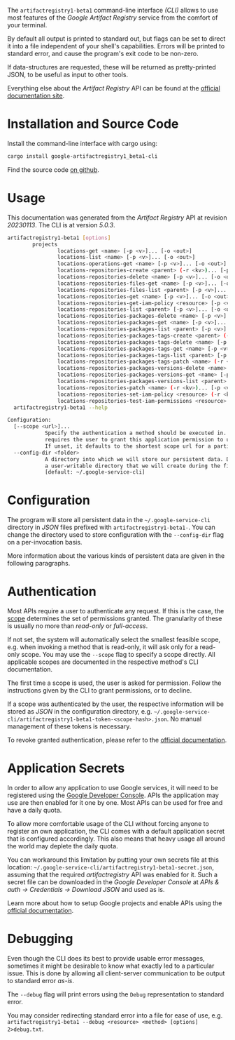 <!---
DO NOT EDIT !
This file was generated automatically from 'src/generator/templates/cli/README.md.mako'
DO NOT EDIT !
-->
The `artifactregistry1-beta1` command-line interface *(CLI)* allows to use most features of the *Google Artifact Registry* service from the comfort of your terminal.

By default all output is printed to standard out, but flags can be set to direct it into a file independent of your shell's
capabilities. Errors will be printed to standard error, and cause the program's exit code to be non-zero.

If data-structures are requested, these will be returned as pretty-printed JSON, to be useful as input to other tools.

Everything else about the *Artifact Registry* API can be found at the
[official documentation site](https://cloud.google.com/artifacts/docs/).

# Installation and Source Code

Install the command-line interface with cargo using:

```bash
cargo install google-artifactregistry1_beta1-cli
```

Find the source code [on github](https://github.com/Byron/google-apis-rs/tree/main/gen/artifactregistry1_beta1-cli).

# Usage

This documentation was generated from the *Artifact Registry* API at revision *20230113*. The CLI is at version *5.0.3*.

```bash
artifactregistry1-beta1 [options]
        projects
                locations-get <name> [-p <v>]... [-o <out>]
                locations-list <name> [-p <v>]... [-o <out>]
                locations-operations-get <name> [-p <v>]... [-o <out>]
                locations-repositories-create <parent> (-r <kv>)... [-p <v>]... [-o <out>]
                locations-repositories-delete <name> [-p <v>]... [-o <out>]
                locations-repositories-files-get <name> [-p <v>]... [-o <out>]
                locations-repositories-files-list <parent> [-p <v>]... [-o <out>]
                locations-repositories-get <name> [-p <v>]... [-o <out>]
                locations-repositories-get-iam-policy <resource> [-p <v>]... [-o <out>]
                locations-repositories-list <parent> [-p <v>]... [-o <out>]
                locations-repositories-packages-delete <name> [-p <v>]... [-o <out>]
                locations-repositories-packages-get <name> [-p <v>]... [-o <out>]
                locations-repositories-packages-list <parent> [-p <v>]... [-o <out>]
                locations-repositories-packages-tags-create <parent> (-r <kv>)... [-p <v>]... [-o <out>]
                locations-repositories-packages-tags-delete <name> [-p <v>]... [-o <out>]
                locations-repositories-packages-tags-get <name> [-p <v>]... [-o <out>]
                locations-repositories-packages-tags-list <parent> [-p <v>]... [-o <out>]
                locations-repositories-packages-tags-patch <name> (-r <kv>)... [-p <v>]... [-o <out>]
                locations-repositories-packages-versions-delete <name> [-p <v>]... [-o <out>]
                locations-repositories-packages-versions-get <name> [-p <v>]... [-o <out>]
                locations-repositories-packages-versions-list <parent> [-p <v>]... [-o <out>]
                locations-repositories-patch <name> (-r <kv>)... [-p <v>]... [-o <out>]
                locations-repositories-set-iam-policy <resource> (-r <kv>)... [-p <v>]... [-o <out>]
                locations-repositories-test-iam-permissions <resource> (-r <kv>)... [-p <v>]... [-o <out>]
  artifactregistry1-beta1 --help

Configuration:
  [--scope <url>]...
            Specify the authentication a method should be executed in. Each scope
            requires the user to grant this application permission to use it.
            If unset, it defaults to the shortest scope url for a particular method.
  --config-dir <folder>
            A directory into which we will store our persistent data. Defaults to
            a user-writable directory that we will create during the first invocation.
            [default: ~/.google-service-cli]

```

# Configuration

The program will store all persistent data in the `~/.google-service-cli` directory in *JSON* files prefixed with `artifactregistry1-beta1-`.  You can change the directory used to store configuration with the `--config-dir` flag on a per-invocation basis.

More information about the various kinds of persistent data are given in the following paragraphs.

# Authentication

Most APIs require a user to authenticate any request. If this is the case, the [scope][scopes] determines the 
set of permissions granted. The granularity of these is usually no more than *read-only* or *full-access*.

If not set, the system will automatically select the smallest feasible scope, e.g. when invoking a
method that is read-only, it will ask only for a read-only scope. 
You may use the `--scope` flag to specify a scope directly. 
All applicable scopes are documented in the respective method's CLI documentation.

The first time a scope is used, the user is asked for permission. Follow the instructions given 
by the CLI to grant permissions, or to decline.

If a scope was authenticated by the user, the respective information will be stored as *JSON* in the configuration
directory, e.g. `~/.google-service-cli/artifactregistry1-beta1-token-<scope-hash>.json`. No manual management of these tokens
is necessary.

To revoke granted authentication, please refer to the [official documentation][revoke-access].

# Application Secrets

In order to allow any application to use Google services, it will need to be registered using the 
[Google Developer Console][google-dev-console]. APIs the application may use are then enabled for it
one by one. Most APIs can be used for free and have a daily quota.

To allow more comfortable usage of the CLI without forcing anyone to register an own application, the CLI
comes with a default application secret that is configured accordingly. This also means that heavy usage
all around the world may deplete the daily quota.

You can workaround this limitation by putting your own secrets file at this location: 
`~/.google-service-cli/artifactregistry1-beta1-secret.json`, assuming that the required *artifactregistry* API 
was enabled for it. Such a secret file can be downloaded in the *Google Developer Console* at 
*APIs & auth -> Credentials -> Download JSON* and used as is.

Learn more about how to setup Google projects and enable APIs using the [official documentation][google-project-new].


# Debugging

Even though the CLI does its best to provide usable error messages, sometimes it might be desirable to know
what exactly led to a particular issue. This is done by allowing all client-server communication to be 
output to standard error *as-is*.

The `--debug` flag will print errors using the `Debug` representation to standard error.

You may consider redirecting standard error into a file for ease of use, e.g. `artifactregistry1-beta1 --debug <resource> <method> [options] 2>debug.txt`.


[scopes]: https://developers.google.com/+/api/oauth#scopes
[revoke-access]: http://webapps.stackexchange.com/a/30849
[google-dev-console]: https://console.developers.google.com/
[google-project-new]: https://developers.google.com/console/help/new/
